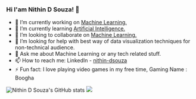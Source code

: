 ### Hi I'am Nithin D Souza! 👋

- 🔭 I’m currently working on [Machine Learning.](https://en.wikipedia.org/wiki/Machine_learning)
- 🌱 I’m currently learning [Artificial Intelligence.](https://en.wikipedia.org/wiki/Artificial_intelligence)
- 👯 I’m looking to collaborate on [Machine Learning.](https://en.wikipedia.org/wiki/Machine_learning)
- 🤔 I’m looking for help with best way of data visualization techniques for non-technical audience.
- 💬 Ask me about Machine Learning or any tech related stuff.
- 📫 How to reach me: LinkedIn - [nithin-dsouza](https://www.linkedin.com/in/nithin-dsouza-b87721147/)
- ⚡ Fun fact: I love playing video games in my free time, Gaming Name : Boogha

![Nithin D Souza's GitHub stats](https://github-readme-stats.vercel.app/api?username=nithindsouza&show_icons=true&theme=radical)
<img src= "https://github-readme-stats.vercel.app/api/top-langs/?username=nithindsouza&&show_icons=true&title_color=ffffff&icon_color=bb2acf&text_color=daf7dc&bg_color=151515">



